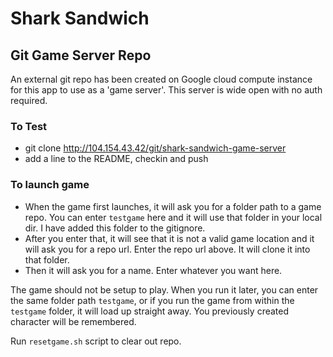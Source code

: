 # Shark Sandwich

## Git Game Server Repo

An external git repo has been created on Google cloud compute instance for this app to use as a 'game server'. This server is wide open with no auth required.

### To Test

 * git clone http://104.154.43.42/git/shark-sandwich-game-server
 * add a line to the README, checkin and push

### To launch game

* When the game first launches, it will ask you for a folder path to a game repo. You can enter `testgame` here and it will use that folder in your local dir. I have added this folder to the gitignore.
* After you enter that, it will see that it is not a valid game location and it will ask you for a repo url. Enter the repo url above. It will clone it into that folder.
* Then it will ask you for a name. Enter whatever you want here.

The game should not be setup to play. When you run it later, you can enter the same folder path `testgame`, or if you run the game from within the `testgame` folder, it will load up straight away. You previously created character will be remembered.

Run `resetgame.sh` script to clear out repo.
